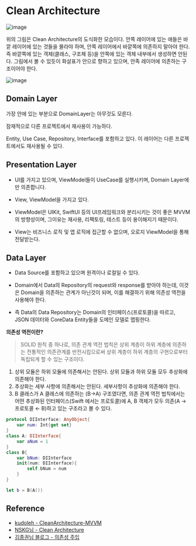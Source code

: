 # Clean Architecture

![image](https://github.com/kimseongj/TIL/assets/88870642/de2b56b1-90f3-442b-9a18-d8f4606733de)

위의 그림은 Clean Architecture의 도식화한 모습이다. 안쪽 레이어에 있는 애들은 바깥 레이어에 있는 것들을 몰라야 하며, 안쪽 레이어에서 바깥쪽에 의존하지 말아야 한다. 즉 바깥쪽에 있는 객체(클래스, 구조체 등)을 안쪽에 있는 객체 내부에서 생성하면 안된다. 그림에서 볼 수 있듯이 화살표가 안으로 향하고 있으며, 안족 레이어에 의존하는 구조이어야 한다. 

![image](https://github.com/kimseongj/TIL/assets/88870642/3ebab46a-1d59-4a96-9e54-e496a5b86051)



## Domain Layer

가장 안에 있는 부분으로 DomainLayer는 아무것도 모른다.

잠재적으로 다른 프로젝트에서 재사용이 가능하다.

Entity, Use Case, Repository, Interface를 포함하고 있다. 이 레이어는 다른 프로젝트에서도 재사용될 수 있다.



## Presentation Layer

- UI를 가지고 있으며, ViewModel들이 UseCase를 실행시키며, Domain Layer에만 의존합니다.

- View, ViewModel을 가지고 있다. 
- ViewModel은 UIKit, SwiftUI 등의 UI프레임워크와 분리시키는 것이 좋은 MVVM의 방향성이며, 그이유는 재사용, 리팩토링, 테스트 등이 용이해지기 때문이다. 
- View는 비즈니스 로직 및 앱 로직에 접근할 수 없으며, 오로지 ViewModel을 통해 전달받는다.



## Data Layer

- Data Source를 포함하고 있으며 원격이나 로컬일 수 있다. 

- Domain에서 Data의 Repository의 request와 response를 받아야 하는데, 이것은 Domain을 의존하는 관계가 아닌것이 되며, 이를 해결하기 위해 의존성 역전을 사용해야 한다. 
- 즉 Data의 Data Repository는 Domain의 인터페이스(프로토콜)을 따르고, JSON 데이터와 CoreData Entity들을 도메인 모델로 맵핑한다. 



**의존성 역전이란?**

> SOLID 원칙 중 하나로, 의존 관계 역전 법칙은 상위 계층이 하위 계층에 의존하는 전통적인 의존관계를 반전시킴으로써 상위 계층이 하위 계층의 구현으로부터 독립되게 할 수 있는 구조이다.

1. 상위 모듈은 하위 모듈에 의존해서는 안된다. 상위 모듈과 하위 모듈 모두 추상화에 의존해야 한다.
2. 추상화는 세부 사항에 의존해서는 안된다. 세부사항이 추상화에 의존해야 한다.
3. B 클래스가 A 클래스에 의존하는 (B→A) 구조였다면, 의존 관계 역전 법칙에서는 어떤 추상화된 인터페이스(Swift 에서는 프로토콜)에 A, B 객체가 모두 의존(A → 프로토콜 ← B)하고 있는 구조라고 볼 수 있다.

```swift
protocol DIInterface: AnyObject{
    var num: Int{get set}
}
class A: DIInterface{
    var aNum = 1
}
class B{
    var bNum: DIInterface
    init(num: DIInterface){
        self.bNum = num
    }
}

let b = B(A())
```





## Reference

- [kudoleh - CleanArchitecture-MVVM](https://github.com/kudoleh/iOS-Clean-Architecture-MVVM)
- [NSKG님 - Clean Architecture](https://yoojin99.github.io/app/%ED%81%B4%EB%A6%B0-%EC%95%84%ED%82%A4%ED%85%8D%EC%B2%98/)
- [김종권님 블로그 - 의존성 주입](https://silver-g-0114.tistory.com/143)
